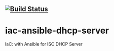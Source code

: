 [![Build Status](https://travis-ci.org/wluisaraujo/iac-ansible-dhcp-server.svg?branch=master)](https://travis-ci.org/wluisaraujo/iac-ansible-dhcp-server)
---
# iac-ansible-dhcp-server
IaC: with Ansible for ISC DHCP Server
